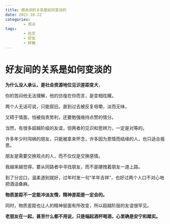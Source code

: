 ```yaml
---
title: 朋友间的关系是如何变淡的
date: 2021-10-22
categories:
        - 观点
tags:
        - 社交
        - 好友
        - 转载
---
```


# 好友间的关系是如何变淡的

**为什么没人承认，是社会资源地位见识差距变大**，

你的苦闷他无法理解，他的彷徨在你而言，是变相炫耀。

两个人无话可说，只能叙旧，直到过去被反复咀嚼，淡而无味，

又碍于情面，怕被指责势利，还要勉强维持点赞的情分。

当然，有很多超越阶级的友谊，但两者的见识和思辨力，一定是对等的。

许多年少时闯祸的朋友，只能被拿来怀念，许多因为恩情而结缘的人，也只适合报恩。

朋友是需要交换观点的人，而不仅仅是交换感情。

我越来越觉得，要从同路者中寻找朋友，而不是硬拽着朋友一道上路。

到了分岔口，温柔道别就好，过年时发一句“羊年吉祥”，也好过两个人口不对心地把酒话桑麻。

**物质差距不一定能冲淡友情，精神差距是一定会的。**

同时，物质差距也让人的精神层面有所改变，所以超越阶层的友谊很罕见。

**老朋友在一起，甚至什么都不用说，只是端起酒杯喝酒，心里确是安宁和踏实。**
